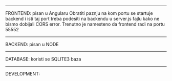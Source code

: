 -----------------------------------------------------------
FRONTEND: pisan u Angularu
Obratiti paznju na kom portu se startuje backend i isti taj port treba podesiti na backendu u server.js fajlu kako ne bismo dobijali CORS error. Trenutno je namesteno da frontend radi na portu 55552


------------------------------------------------------------
BACKEND: pisan u NODE



------------------------------------------------------------
DATABASE: koristi se SQLITE3 baza



------------------------------------------------------------
DEVELOPMENT:
